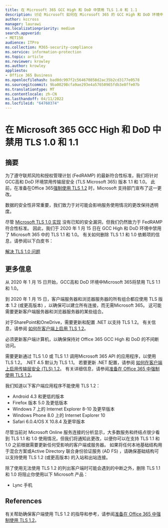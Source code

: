 ```yaml
---
title: 在 Microsoft 365 GCC High 和 DoD 中禁用 TLS 1.0 和 1.1
description: 讨论 Microsoft 如何在 Microsoft 365 的 GCC High 和 DoD 环境中禁用对 TLS 1.1 和 1.0 的支持。
author: kccross
manager: laurawi
ms.localizationpriority: medium
search.appverid:
- MET150
audience: ITPro
ms.collection: M365-security-compliance
ms.service: information-protection
ms.topic: article
ms.reviewer: krowley
ms.author: krowley
appliesto:
- Office 365 Business
ms.openlocfilehash: bad0dc997f2c564670858d2ac35b2cd3177e0578
ms.sourcegitcommit: 9ba00298cfa9ae293e4a57650965fdb3e8ffe07b
ms.translationtype: MT
ms.contentlocale: zh-CN
ms.lasthandoff: 04/11/2022
ms.locfileid: "64760374"
---
```

# <a name="disabling-tls-10-and-11-in-microsoft-365-gcc-high-and-dod"></a>在 Microsoft 365 GCC High 和 DoD 中禁用 TLS 1.0 和 1.1

## <a name="summary"></a>摘要

为了遵守联邦风险和授权管理计划 (FedRAMP) 的最新符合性标准，我们将针对GCC高和 DoD 环境禁用传输层安全 (TLS Microsoft 365) 版本 1.1 和 1.0。 此前，在准备在Office 365[强制使用 TLS 1.2](https://support.microsoft.com/help/4057306/preparing-for-tls-1-2-in-office-365) 时，Microsoft 支持部门宣布了这一更改。

数据的安全性非常重要，我们致力于对可能会影响服务使用情况的更改保持透明度。

尽管 [Microsoft TLS 1.0 实现](https://support.microsoft.com/help/3117336) 没有已知的安全漏洞，但我们仍然致力于 FedRAMP 符合性标准。 因此，我们于 2020 年 1 月 15 日在 GCC High 和 DoD 环境中禁用了 Microsoft 365 中的 TLS 1.1 和 1.0。 有关如何删除 TLS 1.1 和 1.0 依赖项的信息，请参阅以下白皮书：

[解决 TLS 1.0 问题](https://www.microsoft.com/download/details.aspx?id=55266)

## <a name="more-information"></a>更多信息

从 2020 年 1 月 15 日开始，GCC高和 DoD 环境中Microsoft 365将禁用 TLS 1.1 和 1.0。

到 2020 年 1 月 15 日，客户端服务器和浏览器服务器的所有组合都应使用 TLS 版本 1.2 (或更高版本) ，以确保可以建立所有连接，而无需Microsoft 365。 这可能需要更新客户端服务器和浏览器服务器的某些组合。

对于SharePoint和OneDrive，需要更新和配置 .NET 以支持 TLS 1.2。 有关信息，请参阅 [如何在客户端上启用 TLS 1.2](/mem/configmgr/core/plan-design/security/enable-tls-1-2-client)。

必须更新客户端计算机，以确保保持对 Office 365 GCC High 和 DoD 的不间断访问。

需要更新通过 TLS 1.0 或 TLS 1.1 调用Microsoft 365 API 的应用程序，以使用 TLS 1.2。 .NET 4.5 默认为 TLS 1.1。 若要更新 .NET 配置，请参阅 [如何在客户端上启用传输层安全 (TLS) 1.2](/mem/configmgr/core/plan-design/security/enable-tls-1-2-client)。 有关详细信息，请参阅[准备在 Office 365 中强制使用 TLS 1.2](https://support.microsoft.com/help/4057306/preparing-for-tls-1-2-in-office-365)。

我们知道以下客户端应用程序不能使用 TLS 1.2：

- Android 4.3 和更低的版本
- Firefox 版本 5.0 及更低版本
- Windows 7 上的 Internet Explorer 8-10 及更早版本
- Windows Phone 8.0 上的 Internet Explorer 10
- Safari 6.0.4/OS X 10.8.4 及更早版本

尽管当前对 Microsoft Online 服务连接的分析显示，大多数服务和终结点很少看到 TLS 1.1 和 1.0 使用情况，但我们将通知此更改，以便你可以在支持 TLS 1.1 和 1.0 之前根据需要更新任何受影响的客户端或服务器。 如果将任何本地基础结构用于混合方案或Active Directory 联合身份验证服务 (AD FS) ，请确保基础结构可以支持使用 TLS 1.2 (或更高版本) 的入站和出站连接。

除了使用无法使用 TLS 1.2 的列出客户端时可能会遇到的中断之外，删除 TLS 1.1 和 1.0 将阻止你使用以下 Microsoft 产品：

- Lync 手机

## <a name="references"></a>References

有关帮助确保客户端使用 TLS 1.2 的指导和参考，请参阅[准备在 Office 365 中强制使用 TLS 1.2](https://support.microsoft.com/help/4057306/preparing-for-tls-1-2-in-office-365)。
